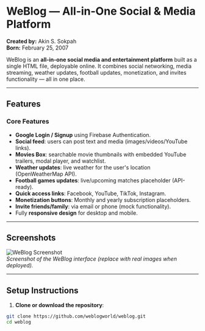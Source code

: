 # WeBlog — All-in-One Social & Media Platform

**Created by:** Akin S. Sokpah  
**Born:** February 25, 2007  

WeBlog is an **all-in-one social media and entertainment platform** built as a single HTML file, deployable online. It combines social networking, media streaming, weather updates, football updates, monetization, and invites functionality — all in one place.

---

## Features

### Core Features
- **Google Login / Signup** using Firebase Authentication.
- **Social feed**: users can post text and media (images/videos/YouTube links).
- **Movies Box**: searchable movie thumbnails with embedded YouTube trailers, modal player, and watchlist.
- **Weather updates**: live weather for the user's location (OpenWeatherMap API).
- **Football games updates**: live/upcoming matches placeholder (API-ready).
- **Quick access links**: Facebook, YouTube, TikTok, Instagram.
- **Monetization buttons**: Monthly and yearly subscription placeholders.
- **Invite friends/family**: via email or phone (mock functionality).
- Fully **responsive design** for desktop and mobile.

---

## Screenshots

![WeBlog Screenshot](https://placehold.co/600x300)  
*Screenshot of the WeBlog interface (replace with real images when deployed).*

---

## Setup Instructions

1. **Clone or download the repository**:

```bash
git clone https://github.com/weblogworld/weblog.git
cd weblog
